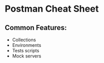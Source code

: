 ﻿# Postman Cheat Sheet

## Common Features:
- Collections
- Environments
- Tests scripts
- Mock servers

